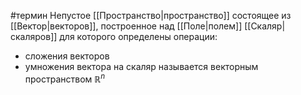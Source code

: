 #термин
Непустое [[Пространство|пространство]] состоящее из [[Вектор|векторов]], построенное над [[Поле|полем]] [[Скаляр|скаляров]] для которого определены операции:
- сложения векторов
- умножения вектора на скаляр
называется векторным пространством $\mathbb{R}^n$